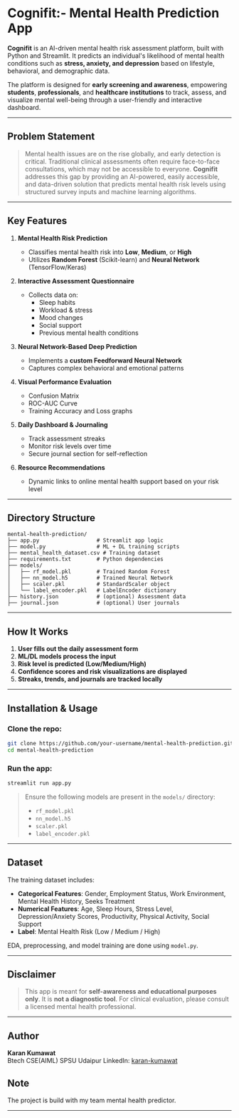 # Cognifit:- Mental Health Prediction App

**Cognifit** is an AI-driven mental health risk assessment platform, built with Python and Streamlit. It predicts an individual's likelihood of mental health conditions such as **stress, anxiety, and depression** based on lifestyle, behavioral, and demographic data.

The platform is designed for **early screening and awareness**, empowering **students**, **professionals**, and **healthcare institutions** to track, assess, and visualize mental well-being through a user-friendly and interactive dashboard.

---

## Problem Statement

> Mental health issues are on the rise globally, and early detection is critical. Traditional clinical assessments often require face-to-face consultations, which may not be accessible to everyone. **Cognifit** addresses this gap by providing an AI-powered, easily accessible, and data-driven solution that predicts mental health risk levels using structured survey inputs and machine learning algorithms.

---

## Key Features

1. **Mental Health Risk Prediction**
   - Classifies mental health risk into **Low**, **Medium**, or **High**
   - Utilizes **Random Forest** (Scikit-learn) and **Neural Network** (TensorFlow/Keras)

2. **Interactive Assessment Questionnaire**
   - Collects data on:
     - Sleep habits
     - Workload & stress
     - Mood changes
     - Social support
     - Previous mental health conditions

3. **Neural Network-Based Deep Prediction**
   - Implements a **custom Feedforward Neural Network**
   - Captures complex behavioral and emotional patterns

4. **Visual Performance Evaluation**
   - Confusion Matrix
   - ROC-AUC Curve
   - Training Accuracy and Loss graphs

5. **Daily Dashboard & Journaling**
   - Track assessment streaks
   - Monitor risk levels over time
   - Secure journal section for self-reflection

6. **Resource Recommendations**
   - Dynamic links to online mental health support based on your risk level

---

## Directory Structure

```
mental-health-prediction/
├── app.py                  # Streamlit app logic
├── model.py                # ML + DL training scripts
├── mental_health_dataset.csv # Training dataset
├── requirements.txt        # Python dependencies
├── models/
│   ├── rf_model.pkl        # Trained Random Forest
│   ├── nn_model.h5         # Trained Neural Network
│   ├── scaler.pkl          # StandardScaler object
│   └── label_encoder.pkl   # LabelEncoder dictionary
├── history.json            # (optional) Assessment data
├── journal.json            # (optional) User journals
```

---

## How It Works

1. **User fills out the daily assessment form**
2. **ML/DL models process the input**
3. **Risk level is predicted (Low/Medium/High)**
4. **Confidence scores and risk visualizations are displayed**
5. **Streaks, trends, and journals are tracked locally**

---

## Installation & Usage

### Clone the repo:

```bash
git clone https://github.com/your-username/mental-health-prediction.git
cd mental-health-prediction
```

### Run the app:

```bash
streamlit run app.py
```

> Ensure the following models are present in the `models/` directory:
> - `rf_model.pkl`
> - `nn_model.h5`
> - `scaler.pkl`
> - `label_encoder.pkl`

---

## Dataset

The training dataset includes:
- **Categorical Features**: Gender, Employment Status, Work Environment, Mental Health History, Seeks Treatment
- **Numerical Features**: Age, Sleep Hours, Stress Level, Depression/Anxiety Scores, Productivity, Physical Activity, Social Support
- **Label**: Mental Health Risk (Low / Medium / High)

EDA, preprocessing, and model training are done using `model.py`.

---

## Disclaimer

> This app is meant for **self-awareness and educational purposes only**. It is **not a diagnostic tool**. For clinical evaluation, please consult a licensed mental health professional.

---

## Author

**Karan Kumawat**  
Btech CSE(AIML)
SPSU Udaipur
LinkedIn: [karan-kumawat](https://www.linkedin.com/in/karan-kumawat-066b9324b/)

## Note 
The project is build with my team mental health predictor.

---

